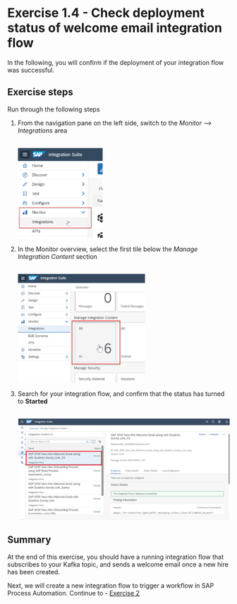 # Exercise 1.4 - Check deployment status of welcome email integration flow

In the following, you will confirm if the deployment of your integration flow was successful.

## Exercise steps

Run through the following steps
1. From the navigation pane on the left side, switch to the *Monitor --> Integrations* area

    <br><img src="/exercises/ex1/images/01-0015.png" width=40% height=40%>

2. In the Monitor overview, select the first tile below the *Manage Integration Content* section

    <br><img src="/exercises/ex1/images/01-0016.png" width=60% height=60%>

3. Search for your integration flow, and confirm that the status has turned to **Started**

    <br>![Design menu](/exercises/ex1/images/01-0017.png)

## Summary

At the end of this exercise, you should have a running integration flow that subscribes to your Kafka topic, and sends a welcome email once a new hire has been created.

Next, we will create a new integration flow to trigger a workflow in SAP Process Automation. Continue to - [Exercise 2](/exercises/ex2)

